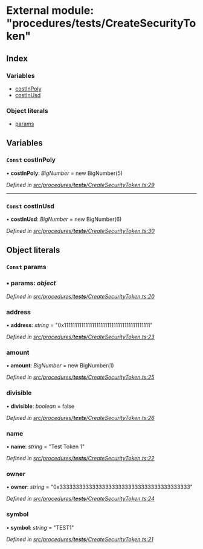 # External module: "procedures/**tests**/CreateSecurityToken"

## Index

### Variables

- [costInPoly](_procedures___tests___createsecuritytoken_.md#const-costinpoly)
- [costInUsd](_procedures___tests___createsecuritytoken_.md#const-costinusd)

### Object literals

- [params](_procedures___tests___createsecuritytoken_.md#const-params)

## Variables

### `Const` costInPoly

• **costInPoly**: _BigNumber_ = new BigNumber(5)

_Defined in [src/procedures/**tests**/CreateSecurityToken.ts:29](https://github.com/PolymathNetwork/polymath-sdk/blob/d34930f/src/procedures/__tests__/CreateSecurityToken.ts#L29)_

---

### `Const` costInUsd

• **costInUsd**: _BigNumber_ = new BigNumber(6)

_Defined in [src/procedures/**tests**/CreateSecurityToken.ts:30](https://github.com/PolymathNetwork/polymath-sdk/blob/d34930f/src/procedures/__tests__/CreateSecurityToken.ts#L30)_

## Object literals

### `Const` params

### ▪ **params**: _object_

_Defined in [src/procedures/**tests**/CreateSecurityToken.ts:20](https://github.com/PolymathNetwork/polymath-sdk/blob/d34930f/src/procedures/__tests__/CreateSecurityToken.ts#L20)_

### address

• **address**: _string_ = "0x1111111111111111111111111111111111111111"

_Defined in [src/procedures/**tests**/CreateSecurityToken.ts:23](https://github.com/PolymathNetwork/polymath-sdk/blob/d34930f/src/procedures/__tests__/CreateSecurityToken.ts#L23)_

### amount

• **amount**: _BigNumber_ = new BigNumber(1)

_Defined in [src/procedures/**tests**/CreateSecurityToken.ts:25](https://github.com/PolymathNetwork/polymath-sdk/blob/d34930f/src/procedures/__tests__/CreateSecurityToken.ts#L25)_

### divisible

• **divisible**: _boolean_ = false

_Defined in [src/procedures/**tests**/CreateSecurityToken.ts:26](https://github.com/PolymathNetwork/polymath-sdk/blob/d34930f/src/procedures/__tests__/CreateSecurityToken.ts#L26)_

### name

• **name**: _string_ = "Test Token 1"

_Defined in [src/procedures/**tests**/CreateSecurityToken.ts:22](https://github.com/PolymathNetwork/polymath-sdk/blob/d34930f/src/procedures/__tests__/CreateSecurityToken.ts#L22)_

### owner

• **owner**: _string_ = "0x3333333333333333333333333333333333333333"

_Defined in [src/procedures/**tests**/CreateSecurityToken.ts:24](https://github.com/PolymathNetwork/polymath-sdk/blob/d34930f/src/procedures/__tests__/CreateSecurityToken.ts#L24)_

### symbol

• **symbol**: _string_ = "TEST1"

_Defined in [src/procedures/**tests**/CreateSecurityToken.ts:21](https://github.com/PolymathNetwork/polymath-sdk/blob/d34930f/src/procedures/__tests__/CreateSecurityToken.ts#L21)_
